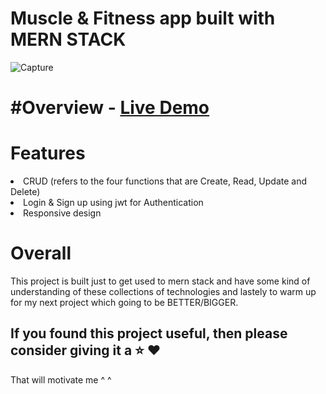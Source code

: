 <h1 align="left"> Muscle & Fitness app built with MERN STACK
</h1>

![Capture](https://user-images.githubusercontent.com/99812352/184708143-2379dd99-d890-454f-ac40-e70707583da7.PNG)

<h1 align="left">#Overview - <a href="https://musclefitness-mern-stack.herokuapp.com/">Live Demo</a>
 </h1>
<p align="left" Muscle & Fitness app built with React as a front end and node/express as a backend & mongoDB as a database Also jsonwebtoken for authentication ... All used to build a friendly user experience.
</p>
 <h1 align="left"> Features</h1>
<li>CRUD (refers to the four functions that are Create, Read, Update and Delete) </li>
<li>Login & Sign up using jwt for Authentication </li>
<li>Responsive design</li>
<h1 align="left"> Overall</h1>

<p>This project is built just to get used to mern stack and have some kind of understanding of these collections of technologies and lastely to warm up for my next project which going to be BETTER/BIGGER.</p>

<h2> If you found this project useful, then please consider giving it a ⭐ ❤️</h2>

That will motivate me ^ ^
